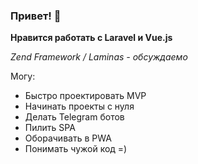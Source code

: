 ### Привет! 👋

**Нравится работать с Laravel и Vue.js**

*Zend Framework / Laminas - обсуждаемо*

Могу:
 - Быстро проектировать MVP
 - Начинать проекты с нуля
 - Делать Telegram ботов
 - Пилить SPA
 - Оборачивать в PWA
 - Понимать чужой код =)

<!--
**DEMENT0R/DEMENT0R** is a ✨ _special_ ✨ repository because its `README.md` (this file) appears on your GitHub profile.

Here are some ideas to get you started:

- 🔭 I’m currently working on ...
- 🌱 I’m currently learning ...
- 👯 I’m looking to collaborate on ...
- 🤔 I’m looking for help with ...
- 💬 Ask me about ...
- 📫 How to reach me: ...
- 😄 Pronouns: ...
- ⚡ Fun fact: ...
-->
